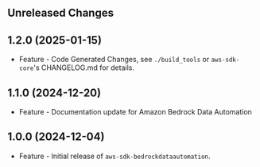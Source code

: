 Unreleased Changes
------------------

1.2.0 (2025-01-15)
------------------

* Feature - Code Generated Changes, see `./build_tools` or `aws-sdk-core`'s CHANGELOG.md for details.

1.1.0 (2024-12-20)
------------------

* Feature - Documentation update for Amazon Bedrock Data Automation

1.0.0 (2024-12-04)
------------------

* Feature - Initial release of `aws-sdk-bedrockdataautomation`.

